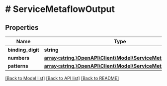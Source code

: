 # # ServiceMetaflowOutput

## Properties

Name | Type | Description | Notes
------------ | ------------- | ------------- | -------------
**binding_digit** | **string** |  | [optional]
**numbers** | [**array<string,\OpenAPI\Client\Model\ServiceMetaflowPattern>**](ServiceMetaflowPattern.md) |  | [optional]
**patterns** | [**array<string,\OpenAPI\Client\Model\ServiceMetaflowPattern>**](ServiceMetaflowPattern.md) |  | [optional]

[[Back to Model list]](../../README.md#models) [[Back to API list]](../../README.md#endpoints) [[Back to README]](../../README.md)
